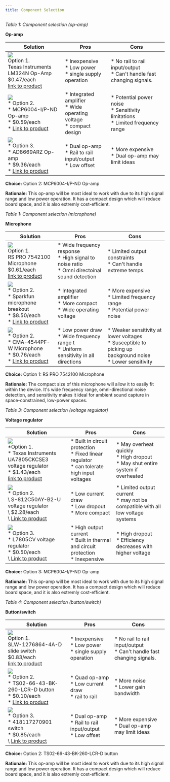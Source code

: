 ```yaml
---
title: Component Selection
---
```



*Table 1: Component selection (op-amp)*

**Op-amp**

| **Solution**                                                                                                                                                                                      | **Pros**                                                                                                                                    | **Cons**                                                                                            |
| ------------------------------------------------------------------------------------------------------------------------------------------------------------------------------------------------- | ------------------------------------------------------------------------------------------------------------------------------------------- | --------------------------------------------------------------------------------------------------- |
| ![](https://mm.digikey.com/Volume0/opasdata/d220001/derivates/1/001/202/810/296%7E4040049%7EN%7E14_sml%28200x200%29.jpg)<br>Option 1.<br> Texas Instruments LM324N Op-Amp <br>$0.47/each<br>[link to product](https://www.digikey.com/en/products/detail/texas-instruments/LM324N/277627?gclsrc=aw.ds&gad_source=1&gad_campaignid=20228387720&gbraid=0AAAAADrbLlgDuOhuCsO3lSPJC-xHYDZZ4&gclid=Cj0KCQjwjL3HBhCgARIsAPUg7a5X-zmEJKmNZMW9i0mgZEf2CLNNFkNgYv0SQP5R-WgAl9fvP6RbI8EaAvDtEALw_wcB)                 | \* Inexpensive<br>\* Low power <br>\* single supply operation                                               | \* No rail to rail input/output<br>\* Can't handle fast changing signals. |
| ![](https://mm.digikey.com/Volume0/opasdata/d220001/derivates/1/010/927/070/150%7EC04-005%7EP%2C-PD%7E14_sml.jpg)<br>\* Option 2. <br>\* MCP6004-I/P-ND Op-amp <br>\* $0.59/each <br>\* [Link to product](https://www.digikey.com/en/products/detail/microchip-technology/MCP6004-I-P/523060?gclsrc=aw.ds&gad_source=1&gad_campaignid=20228387720&gbraid=0AAAAADrbLlgDuOhuCsO3lSPJC-xHYDZZ4&gclid=Cj0KCQjwjL3HBhCgARIsAPUg7a5mU3gvabJ0blhmie9w81Q18eLWlkL3ABVWDsQnz9WJitiZg9sx0lcaAsvLEALw_wcB) | \* Integrated amplifier <br>\* Wide operating voltage <br> \* compact design | * Potential power noise <br>\* Sensitivity limitations <br>\* Limited frequency range                                                        |
| ![](https://mm.digikey.com/Volume0/opasdata/d220001/derivates/1/200/086/208/505%7ER-14%7ER%2CS%7E14_sml.jpg)<br>\* Option 3. <br>\* AD8669ARZ Op-amp <br>\* $9.36/each <br>\* [Link to product](https://www.digikey.com/en/products/detail/analog-devices-inc/AD8669ARZ/1766867?gclsrc=aw.ds&gad_source=1&gad_campaignid=20228387720&gbraid=0AAAAADrbLlgDuOhuCsO3lSPJC-xHYDZZ4&gclid=Cj0KCQjwjL3HBhCgARIsAPUg7a6_oGgJXxEZETfUrJQS6UQywQOC_dS5omczopwZEbmNXHzO9C1Lu8saAvGqEALw_wcB) | \* Dual op-amp <br>\* Rail to rail input/output <br> \* Low offset | * More expensive <br>\* Dual op-amp may limit ideas                                                        |

**Choice:** Option 2: MCP6004-I/P-ND Op-amp

**Rationale:** This op-amp will be most ideal to work with due to its high signal range and low power operation. It has a compact design which will reduce board space, and it is also extremly cost-efficient.


*Table 1: Component selection (microphone)*

**Microphone**

| **Solution**                                                                                                                                                                                      | **Pros**                                                                                                                                    | **Cons**                                                                                            |
| ------------------------------------------------------------------------------------------------------------------------------------------------------------------------------------------------- | ------------------------------------------------------------------------------------------------------------------------------------------- | --------------------------------------------------------------------------------------------------- |
| ![](https://res.cloudinary.com/rsc/image/upload/b_rgb:FFFFFF,c_pad,dpr_1.0,f_auto,q_auto,w_700/c_pad,w_700/F7542100-01)<br>Option 1.<br> RS PRO 7542100 Microphone <br>$0.61/each<br>[link to product]([https://www.digikey.com/en/products/detail/texas-instruments/LM324N/277627?gclsrc=aw.ds&gad_source=1&gad_campaignid=20228387720&gbraid=0AAAAADrbLlgDuOhuCsO3lSPJC-xHYDZZ4&gclid=Cj0KCQjwjL3HBhCgARIsAPUg7a5X-zmEJKmNZMW9i0mgZEf2CLNNFkNgYv0SQP5R-WgAl9fvP6RbI8EaAvDtEALw_wcB](https://us.rs-online.com/product/rs-pro/7542100/71815654/?gclsrc=aw.ds&gad_source=1&gad_campaignid=22593105799&gbraid=0AAAAAD-9z7Fd9Zc_kUm8eCjX4V2buscHA&gclid=EAIaIQobChMIm4HlmtyGkAMVwTlECB1H-ABrEAQYASABEgLx1_D_BwE))                 | \* Wide frequency response<br>\* High signal to noise ratio <br>\* Omni directoinal sound detection                                             | \* Limited output constraints<br>\* Can't handle extreme temps. |
| ![](https://www.sparkfun.com/media/catalog/product/cache/a793f13fd3d678cea13d28206895ba0c/1/2/12758-02.jpg)<br>\* Option 2. <br>\* Sparkfun microphone breakout <br>\* $8.50/each <br>\* [Link to product](https://www.sparkfun.com/sparkfun-electret-microphone-breakout.html) | \* Integrated amplifier <br>\* More compact <br> \* Wide operating voltage | * More expensive <br>\* Limited frequency range <br>\* Potential power noise                                                       |           
| ![](https://mm.digikey.com/Volume0/opasdata/d220001/derivates/2/001/212/MFG_MFG_CMA-4544PF-W%28640x640%29.jpg?hidebanner=true)<br>\* Option 2. <br>\* CMA-4544PF-W Microphone <br>\* $0.76/each <br>\* [Link to product](https://www.digikey.com/en/products/detail/same-sky-formerly-cui-devices-/CMA-4544PF-W/1869981?gclsrc=aw.ds&gad_source=1&gad_campaignid=20243136172&gbraid=0AAAAADrbLlj1J1-wrnvGXGv0h4K-eIZg2&gclid=Cj0KCQjwjL3HBhCgARIsAPUg7a68c1BZp6LEFrLCHPUIop5vsIPro80buftPfndr3yCjhH8FneqTxqMaAmJ3EALw_wcB) | \* Low power draw <br>\* Wide frequency range t <br> \* Uniform sensitivity in all directions | * Weaker sensitivity at lower voltages <br>\* Susceptible to picking up background noise <br>\* Lower sensitivity                                                      |

**Choice:** Option 1: RS PRO 7542100 Microphone 

**Rationale:** The compact size of this microphone will allow it to easily fit within the device. It's wide frequency range, omni-directional noise detection, and sensitivity makes it ideal for ambient sound capture in space-constrained, low-power spaces.


*Table 3: Component selection (voltage regulator)*

**Voltage regulator**

| **Solution**                                                                                                                                                                                      | **Pros**                                                                                                                                    | **Cons**                                                                                            |
| ------------------------------------------------------------------------------------------------------------------------------------------------------------------------------------------------- | ------------------------------------------------------------------------------------------------------------------------------------------- | --------------------------------------------------------------------------------------------------- |
| ![](https://mm.digikey.com/Volume0/opasdata/d220001/derivates/1/300/702/797/296%7E4204749%7EKCS%7E3_sml.jpg)<br>\*Option 1.<br>\* Texas Instruments UA7805CKCSE3 voltage regulator<br>\* $1.43/each<br>[link to product](https://www.digikey.com/en/products/detail/texas-instruments/UA7805CKCSE3/1494012?gclsrc=aw.ds&gad_source=1&gad_campaignid=20228387720&gbraid=0AAAAADrbLlgDuOhuCsO3lSPJC-xHYDZZ4&gclid=CjwKCAjwr8LHBhBKEiwAy47uUj_aABNZfAHrrfIFFVugA2kvcGc2_yKuF62wHTeIrLmOseNHn_papxoCxrEQAvD_BwE)                 | \* Built in circuit protection<br>\* Fixed linear regulator <br>\* can tolerate high input voltages                                               | \* May overheat quickly<br>\* High dropout <br>\* May shut entire system if overheated |
| ![](https://mm.digikey.com/Volume0/opasdata/d220001/derivates/1/003/210/775/1662%7EYS003-D-P-SD-2.0%7EY%7E3_sml%28200x200%29.jpg)<br>\* Option 2. <br>\ S-812C50AY-B2-U voltage regulator <br>\ $2.28/each <br>\ [Link to product](https://www.digikey.com/en/products/detail/ablic-inc/S-812C50AY-B2-U/3609196?gclsrc=aw.ds&gad_source=1&gad_campaignid=21162233706&gbraid=0AAAAADrbLliUjMZmW9Noe5ejE0zIGhnDP&gclid=CjwKCAjwr8LHBhBKEiwAy47uUvWiQhtwIGzL-1CnmucFMm5j1DfwWEFBi4mdaTywGiV6SN9JvQ3suxoCgcwQAvD_BwE) | \* Low current draw <br>\* Low dropout <br> \* More compact | * Limited output current <br>\* may not be compatible with all low voltage systems                                                         |
| ![](https://mm.digikey.com/Volume0/opasdata/d220001/derivates/1/300/415/110/497%7ETO220-3TO220AB%7E%7E3_sml.jpg)<br>\* Option 3. <br>\* L7805CV voltage regulator <br>\* $0.50/each <br>\ [Link to product](https://www.digikey.com/en/products/detail/stmicroelectronics/L7805CV/585964?gclsrc=aw.ds&gad_source=1&gad_campaignid=20228387720&gbraid=0AAAAADrbLlgDuOhuCsO3lSPJC-xHYDZZ4&gclid=CjwKCAjwr8LHBhBKEiwAy47uUvEnyl-yuok7hRfbfTtKdwOWhlaiNQILElJN_30pZdMZOOKc8hjwuxoCNd0QAvD_BwE) | \* High output current <br>\* Built in thermal and circuit protection <br>\* Inexpensive | * High dropout <br>\* Efficiency decreases with higher voltage                                                       |

**Choice:** Option 3: MCP6004-I/P-ND Op-amp

**Rationale:** This op-amp will be most ideal to work with due to its high signal range and low power operation. It has a compact design which will reduce board space, and it is also extremly cost-efficient.


*Table 4: Component selection (button/switch)*

**Button/switch**

| **Solution**                                                                                                                                                                                      | **Pros**                                                                                                                                    | **Cons**                                                                                            |
| ------------------------------------------------------------------------------------------------------------------------------------------------------------------------------------------------- | ------------------------------------------------------------------------------------------------------------------------------------------- | --------------------------------------------------------------------------------------------------- |
| ![](https://mm.digikey.com/Volume0/opasdata/d220001/derivates/1/300/097/065/MFG_SLW-1276864-4A-D_sml.jpg)<br>Option 1.<br> SLW-1276864-4A-D slide switch <br>$0.83/each<br>[link to product](https://www.digikey.com/en/products/detail/same-sky-formerly-cui-devices-/SLW-1276864-4A-D/21259972?gad_source=1&gad_campaignid=20243136172&gbraid=0AAAAADrbLlj1J1-wrnvGXGv0h4K-eIZg2&gclid=CjwKCAjwr8LHBhBKEiwAy47uUogdHyGewqv60Zaberelrh0tdkJGfGpT9-0Czo_POhdVcJfAG18uRhoCAyYQAvD_BwE&gclsrc=aw.ds)                 | \* Inexpensive<br>\* Low power <br>\* single supply operation                                               | \* No rail to rail input/output<br>\* Can't handle fast changing signals. |
| ![](https://mm.digikey.com/Volume0/opasdata/d220001/derivates/1/030/749/623/MFG_TS02-Sm-BK-LCR_sml.jpg)<br>\* Option 2. <br>\* TS02-66-43-BK-260-LCR-D button <br>\* $0.10/each <br>\* [Link to product](https://www.digikey.com/en/products/detail/same-sky-formerly-cui-devices-/TS02-66-43-BK-260-LCR-D/15634346?gad_source=1&gad_campaignid=20243136172&gbraid=0AAAAADrbLlj1J1-wrnvGXGv0h4K-eIZg2&gclid=CjwKCAjwr8LHBhBKEiwAy47uUjayaYvLXFGwod0w6Z9rmtI8A7dB_Ue2x6Pz7yvasxVuSKlQZcvzBhoCz0cQAvD_BwE&gclsrc=aw.ds) | \* Quad op-amp <br>\* Low current draw <br> \* rail to rail | * More noise <br>\* Lower gain bandwidth                                                         |
| ![](https://mm.digikey.com/Volume0/opasdata/d220001/derivates/1/002/492/MFG_418117270901_sml%20%28200x200%29.jpg)<br>\* Option 3. <br>\* 418117270901 switch <br>\* $0.85/each <br>\ [Link to product](https://www.digikey.com/en/products/detail/w-rth-elektronik/418117270901/3174480?gad_source=1&gad_campaignid=20243136172&gbraid=0AAAAADrbLlj1J1-wrnvGXGv0h4K-eIZg2&gclid=CjwKCAjwr8LHBhBKEiwAy47uUlbHgzLF46IocoMOaw_awmely5ZupR1lnszwMFjaSwBDW9xo05XZuRoCbAgQAvD_BwE&gclsrc=aw.ds) | \* Dual op-amp <br>\* Rail to rail input/output <br> \* Low offset | * More expensive <br>\* Dual op-amp may limit ideas                                                        |

**Choice:** Option 2: TS02-66-43-BK-260-LCR-D button

**Rationale:** This op-amp will be most ideal to work with due to its high signal range and low power operation. It has a compact design which will reduce board space, and it is also extremly cost-efficient.
